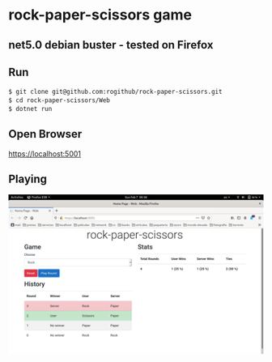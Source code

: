 # rock-paper-scissors game
## net5.0 debian buster - tested on Firefox

## Run

``` bash
$ git clone git@github.com:rogithub/rock-paper-scissors.git
$ cd rock-paper-scissors/Web
$ dotnet run
```

## Open Browser 
[https://localhost:5001](https://localhost:5001)


## Playing
![playing](https://raw.githubusercontent.com/rogithub/rock-paper-scissors/main/images/game.png)